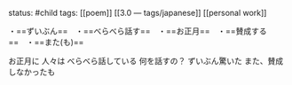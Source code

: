 status: #child 
tags: [[poem]] [[3.0 — tags/japanese]] [[personal work]]

・==ずいぶん==　・==べらべら話す==　・==お正月==　・==賛成する==　・==また(も)==

お正月に
人々は べらべら話している
何を話すの？
ずいぶん驚いた
また、賛成しなかったも